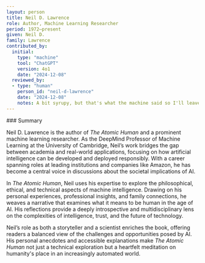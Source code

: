 ```yaml
---
layout: person
title: Neil D. Lawrence
role: Author, Machine Learning Researcher
period: 1972–present
given: Neil D.
family: Lawrence
contributed_by:
  initial:
    type: "machine"
    tool: "ChatGPT"
    version: 4o1
    date: "2024-12-08"
  reviewed_by:
  - type: "human"
    person_id: "neil-d-lawrence"
    date: "2024-12-08"
    notes: A bit syrupy, but that's what the machine said so I'll leave it there for the moment.
---
```



<div class="machine-commentary" markdown="1">
### Summary

Neil D. Lawrence is the author of *The Atomic Human* and a prominent machine learning researcher. As the DeepMind Professor of Machine Learning at the University of Cambridge, Neil’s work bridges the gap between academia and real-world applications, focusing on how artificial intelligence can be developed and deployed responsibly. With a career spanning roles at leading institutions and companies like Amazon, he has become a central voice in discussions about the societal implications of AI.

In *The Atomic Human*, Neil uses his expertise to explore the philosophical, ethical, and technical aspects of machine intelligence. Drawing on his personal experiences, professional insights, and family connections, he weaves a narrative that examines what it means to be human in the age of AI. His reflections provide a deeply introspective and multidisciplinary lens on the complexities of intelligence, trust, and the future of technology.

Neil’s role as both a storyteller and a scientist enriches the book, offering readers a balanced view of the challenges and opportunities posed by AI. His personal anecdotes and accessible explanations make *The Atomic Human* not just a technical exploration but a heartfelt meditation on humanity's place in an increasingly automated world.
</div>
